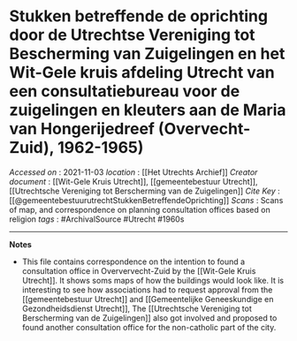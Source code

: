 # Stukken betreffende de oprichting door de Utrechtse Vereniging tot Bescherming van Zuigelingen en het Wit-Gele kruis afdeling Utrecht van een consultatiebureau voor de zuigelingen en kleuters aan de Maria van Hongerijedreef (Overvecht-Zuid), 1962-1965)

*Accessed on*  : 2021-11-03
*location* : [[Het Utrechts Archief]]
*Creator document*  : [[Wit-Gele Kruis Utrecht]], [[gemeentebestuur Utrecht]], [[Utrechtsche Vereniging tot Berscherming van de Zuigelingen]]
*Cite Key*  : [[@gemeentebestuurutrechtStukkenBetreffendeOprichting]]
*Scans* : Scans of map, and correspondence on planning consultation offices based on religion
*tags* : #ArchivalSource #Utrecht #1960s 

---

**Notes**

- This file contains correspondence on the intention to found a consultation office in Oververvecht-Zuid by the [[Wit-Gele Kruis Utrecht]]. It shows soms maps of how the buildings would look like. It is interesting to see how associations had to request approval from the [[gemeentebestuur Utrecht]] and [[Gemeentelijke Geneeskundige en Gezondheidsdienst Utrecht]], The [[Utrechtsche Vereniging tot Berscherming van de Zuigelingen]] also got involved and proposed to found another consultation office for the non-catholic part of the city.




